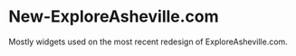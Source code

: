 # New-ExploreAsheville.com
Mostly widgets used on the most recent redesign of ExploreAsheville.com.
